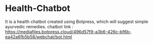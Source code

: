 # Health-Chatbot
It is a health chatbot created using Botpress, which will suggest simple ayurvedic remedies.
chatbot link : https://mediafiles.botpress.cloud/496d57f9-a3b6-426c-bf6b-ea42a6fb5b58/webchat/bot.html

